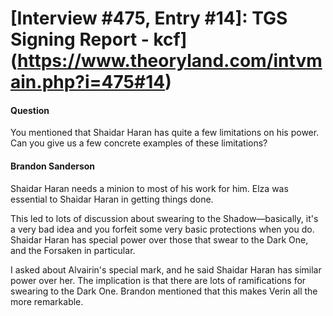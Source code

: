 # [Interview #475, Entry #14]: TGS Signing Report - kcf](https://www.theoryland.com/intvmain.php?i=475#14)

#### Question

You mentioned that Shaidar Haran has quite a few limitations on his power. Can you give us a few concrete examples of these limitations?

#### Brandon Sanderson

Shaidar Haran needs a minion to most of his work for him. Elza was essential to Shaidar Haran in getting things done.

This led to lots of discussion about swearing to the Shadow—basically, it's a very bad idea and you forfeit some very basic protections when you do. Shaidar Haran has special power over those that swear to the Dark One, and the Forsaken in particular.

I asked about Alvairin's special mark, and he said Shaidar Haran has similar power over her. The implication is that there are lots of ramifications for swearing to the Dark One. Brandon mentioned that this makes Verin all the more remarkable.

